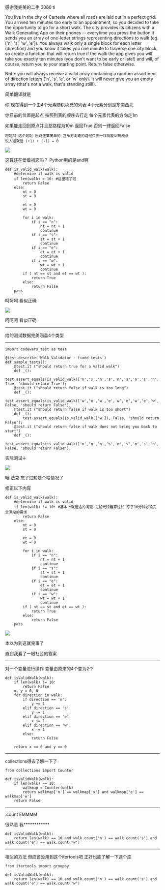 
感谢我完美的二手 3060 ti

You live in the city of Cartesia where all roads are laid out in a perfect grid. You arrived ten minutes too early to an appointment, so you decided to take the opportunity to go for a short walk. The city provides its citizens with a Walk Generating App on their phones -- everytime you press the button it sends you an array of one-letter strings representing directions to walk (eg. ['n', 's', 'w', 'e']). You always walk only a single block for each letter (direction) and you know it takes you one minute to traverse one city block, so create a function that will return true if the walk the app gives you will take you exactly ten minutes (you don't want to be early or late!) and will, of course, return you to your starting point. Return false otherwise.

Note: you will always receive a valid array containing a random assortment of direction letters ('n', 's', 'e', or 'w' only). It will never give you an empty array (that's not a walk, that's standing still!).

简单翻译就是

你 现在得到一个由4个元素随机填充的列表 4个元素分别是东南西北

你目前的位置是起点 按照列表的顺序去行走 每个元素代表的方向走1m

如果能走回到原点并且总路程为10m 返回True 否则一律返回False

    呵呵呵 这个题呢 思路还算简单的 互斥方向走的路程只要一样就能回到原点
    说人话就是 (+1) + (-1) = 0 

![](20230310184324.png)

这算还在爱着初恋吗？ Python用的是and啊

    def is_valid_walk(walk):
        #determine if walk is valid
        if len(walk) > 10: #这里错了啦
            return False
        else:
            nt = 0
            st = 0
            
            et = 0
            wt = 0
            
            for i in walk:
                if i == "n":
                    nt = nt + 1
                    continue
                if i == "s":
                    st = st + 1
                    continue
                if i == "e":
                    et = et + 1
                    continue
                if i == "w":
                    wt = wt + 1
                    continue
            if ( nt == st and et == wt ):
                return True
            else:
                return False
        pass    

呵呵呵 看似正确

![](20230310185739.png)

呵呵呵 看似正确

---

给的测试数据完美涵盖4个类型

---

    import codewars_test as test

    @test.describe('Walk Validator - fixed tests')
    def sample_tests():
        @test.it ("should return true for a valid walk")
        def _():
            test.assert_equals(is_valid_walk(['n','s','n','s','n','s','n','s','n','s']), True, 'should return True');
        @test.it ("should return false if walk is too long")
        def _():
            test.assert_equals(is_valid_walk(['w','e','w','e','w','e','w','e','w','e','w','e']), False, 'should return False');
        @test.it ("should return false if walk is too short")
        def _():
            test.assert_equals(is_valid_walk(['w']), False, 'should return False');
        @test.it ("should return false if walk does not bring you back to start")
        def _():        
            test.assert_equals(is_valid_walk(['n','n','n','s','n','s','n','s','n','s']), False, 'should return False');

实际测试↓

![](20230310190135.png)

哦 法克 忘了过短是个啥情况了

修正以下内容

    def is_valid_walk(walk):
        #determine if walk is valid
        if len(walk) != 10: #基本上就是这的问题 之前光顾着算过长 忘了10分钟必须完全满足的需求
            return False
        else:
            nt = 0
            st = 0
            
            et = 0
            wt = 0
            
            for i in walk:
                if i == "n":
                    nt = nt + 1
                    continue
                if i == "s":
                    st = st + 1
                    continue
                if i == "e":
                    et = et + 1
                    continue
                if i == "w":
                    wt = wt + 1
                    continue
            if ( nt == st and et == wt ):
                return True
            else:
                return False
        pass

![](20230310192353.png)

本以为到这就完事了

直到我看了一眼社区的答案

---

对一个变量进行操作 变量由原来的4个变为2个

    def isValidWalk(walk):
        if len(walk) != 10:
            return False
        x, y = 0, 0
        for direction in walk:
            if direction == 'n':
                y += 1
            elif direction == 's':
                y -= 1
            elif direction == 'e':
                x += 1
            elif direction == 'w':
                x -= 1
            else:
                return False

        return x == 0 and y == 0

---

collections得去了解一下了

    from collections import Counter

    def isValidWalk(walk):
        if len(walk) == 10:
            walkmap = Counter(walk)
            return walkmap['n'] == walkmap['s'] and walkmap['e'] == walkmap['w']
        return False

---

.count EMMMM

很熟悉 我************

    def isValidWalk(walk):
        return len(walk) == 10 and walk.count('n') == walk.count('s') and walk.count('e') == walk.count('w')

---

相似的方法 但应该没用到这个itertools吧 正好也能了解一下这个库

    from itertools import groupby

    def isValidWalk(walk):
        return len(walk) == 10 and walk.count('n') == walk.count('s') and walk.count('e') == walk.count('w')
